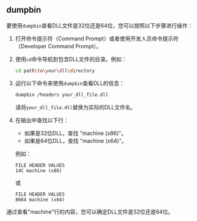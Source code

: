 ## dumpbin

要使用`dumpbin`查看DLL文件是32位还是64位，您可以按照以下步骤进行操作：

1. 打开命令提示符（Command Prompt）或者使用开发人员命令提示符（Developer Command Prompt）。

2. 使用`cd`命令导航到包含DLL文件的目录。例如：

    ```bash
    cd path\to\your\dll\directory
    ```

3. 运行以下命令来使用`dumpbin`查看DLL的信息：

    ```bash
    dumpbin /headers your_dll_file.dll
    ```

    请将`your_dll_file.dll`替换为实际的DLL文件名。

4. 在输出中查找以下行：

    - 如果是32位DLL，查找 "machine (x86)"。
    - 如果是64位DLL，查找 "machine (x64)"。

    例如：

    ```
    FILE HEADER VALUES
    14C machine (x86)
    ```

    或

    ```
    FILE HEADER VALUES
    8664 machine (x64)
    ```

通过查看"machine"行的内容，您可以确定DLL文件是32位还是64位。